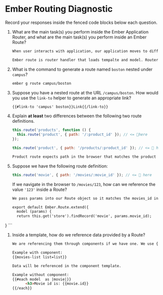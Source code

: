 # Ember Routing Diagnostic

Record your responses inside the fenced code blocks below each question.

1.  What are the main task(s) you perform inside the Ember Application Router,
    and what are the main task(s) you perform inside an Ember Route?

    ```md
    When user interacts with application, our application moves to different states. Those states are determined by the URL that is currently loaded. Ember Applcation Router holds all routes that are provided by the app. Router redirect to a new URL.

    Ember route is router handler that loads tempalte and model. Router changes the template on the screen once data is rendered.


    ```

1.  What is the command to generate a route named `boston` nested under
    `campus`?

    ```md
    ember g route campus/boston
    ```

1.  Suppose you have a nested route at the URL `/campus/boston`. How would you
    use the `link-to` helper to generate an appropriate link?

    ```md
    {{#link-to 'campus' boston}}Link{{/link-to}}
    ```

1.  Explain **at least** two differences between the following two route
    definitions.

    ```js
    this.route('products', function () {
      this.route('product', { path: '/:product_id' }); // <= 👀here
    });

    this.route('product', { path: '/products/:product_id' }); // <= 👀 here
    ```

    ```md
    Product route expects path in the browser that matches the product id. Like so: movies/1


    ```

1.  Suppose we have the following route definition:

    ```js
    this.route('movie', { path: '/movies/:movie_id' }); // <= 👀 here
    ```

    If we navigate in the browser to `/movies/123`, how can we reference the
    value `'123'` inside a Route?

    ```md
    We pass params into our Route object so it matches the movies_id in the browser.

    export default Ember.Route.extend({
      model (params) {
      return this.get('store').findRecord('movie', params.movie_id);
  }
    ```

1.  Inside a template, how do we reference data provided by a Route?

    ```md
    We are referencing them through components if we have one. We use {{each}} helper to loop throuhg the data.

    Example with component:
    {{movies-list list=list}}

    Data will be referenced in the component template.

    Example without component:
    {{#each model  as |movie|}}
          <h3>Movie id is: {{movie.id}}
    {{/each}}

    ```
